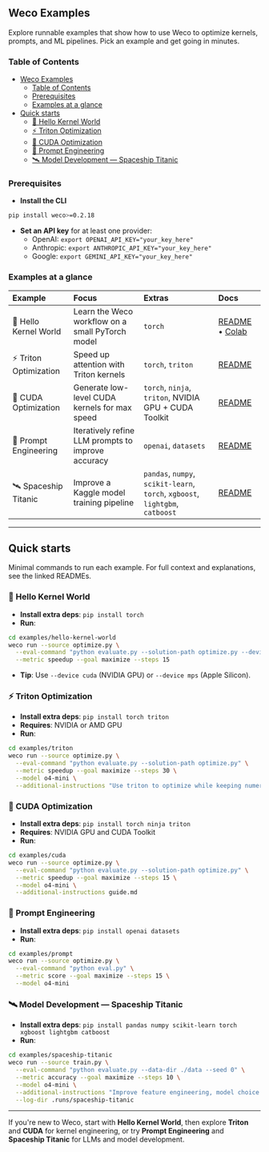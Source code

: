## Weco Examples

Explore runnable examples that show how to use Weco to optimize kernels, prompts, and ML pipelines. Pick an example and get going in minutes.

### Table of Contents

- [Weco Examples](#weco-examples)
  - [Table of Contents](#table-of-contents)
  - [Prerequisites](#prerequisites)
  - [Examples at a glance](#examples-at-a-glance)
- [Quick starts](#quick-starts)
  - [🧭 Hello Kernel World](#-hello-kernel-world)
  - [⚡ Triton Optimization](#-triton-optimization)
  - [🚀 CUDA Optimization](#-cuda-optimization)
  - [🧠 Prompt Engineering](#-prompt-engineering)
  - [🛰️ Model Development — Spaceship Titanic](#️-model-development--spaceship-titanic)

### Prerequisites

- **Install the CLI**
```bash
pip install weco>=0.2.18
```
- **Set an API key** for at least one provider:
  - OpenAI: `export OPENAI_API_KEY="your_key_here"`
  - Anthropic: `export ANTHROPIC_API_KEY="your_key_here"`
  - Google: `export GEMINI_API_KEY="your_key_here"`

### Examples at a glance

| Example | Focus | Extras | Docs |
| :-- | :-- | :-- | :-- |
| 🧭 Hello Kernel World | Learn the Weco workflow on a small PyTorch model | `torch` | [README](hello-kernel-world/README.md) • [Colab](hello-kernel-world/colab_notebook_walkthrough.ipynb) |
| ⚡ Triton Optimization | Speed up attention with Triton kernels | `torch`, `triton` | [README](triton/README.md) |
| 🚀 CUDA Optimization | Generate low-level CUDA kernels for max speed | `torch`, `ninja`, `triton`, NVIDIA GPU + CUDA Toolkit | [README](cuda/README.md) |
| 🧠 Prompt Engineering | Iteratively refine LLM prompts to improve accuracy | `openai`, `datasets` | [README](prompt/README.md) |
| 🛰️ Spaceship Titanic | Improve a Kaggle model training pipeline | `pandas`, `numpy`, `scikit-learn`, `torch`, `xgboost`, `lightgbm`, `catboost` | [README](spaceship-titanic/README.md) |

---

## Quick starts

Minimal commands to run each example. For full context and explanations, see the linked READMEs.

### 🧭 Hello Kernel World

- **Install extra deps**: `pip install torch`
- **Run**:
```bash
cd examples/hello-kernel-world
weco run --source optimize.py \
  --eval-command "python evaluate.py --solution-path optimize.py --device cpu" \
  --metric speedup --goal maximize --steps 15
```
- **Tip**: Use `--device cuda` (NVIDIA GPU) or `--device mps` (Apple Silicon).

### ⚡ Triton Optimization

- **Install extra deps**: `pip install torch triton`
- **Requires**: NVIDIA or AMD GPU
- **Run**:
```bash
cd examples/triton
weco run --source optimize.py \
  --eval-command "python evaluate.py --solution-path optimize.py" \
  --metric speedup --goal maximize --steps 30 \
  --model o4-mini \
  --additional-instructions "Use triton to optimize while keeping numerical diff small."
```

### 🚀 CUDA Optimization

- **Install extra deps**: `pip install torch ninja triton`
- **Requires**: NVIDIA GPU and CUDA Toolkit
- **Run**:
```bash
cd examples/cuda
weco run --source optimize.py \
  --eval-command "python evaluate.py --solution-path optimize.py" \
  --metric speedup --goal maximize --steps 15 \
  --model o4-mini \
  --additional-instructions guide.md
```

### 🧠 Prompt Engineering

- **Install extra deps**: `pip install openai datasets`
- **Run**:
```bash
cd examples/prompt
weco run --source optimize.py \
  --eval-command "python eval.py" \
  --metric score --goal maximize --steps 15 \
  --model o4-mini
```

### 🛰️ Model Development — Spaceship Titanic

- **Install extra deps**: `pip install pandas numpy scikit-learn torch xgboost lightgbm catboost`
- **Run**:
```bash
cd examples/spaceship-titanic
weco run --source train.py \
  --eval-command "python evaluate.py --data-dir ./data --seed 0" \
  --metric accuracy --goal maximize --steps 10 \
  --model o4-mini \
  --additional-instructions "Improve feature engineering, model choice and hyper-parameters." \
  --log-dir .runs/spaceship-titanic
```

---

If you're new to Weco, start with **Hello Kernel World**, then explore **Triton** and **CUDA** for kernel engineering, or try **Prompt Engineering** and **Spaceship Titanic** for LLMs and model development.


